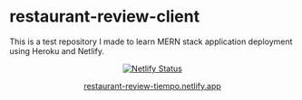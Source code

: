 # restaurant-review-client

This is a test repository I made to learn MERN stack application deployment using Heroku and Netlify.

<p align='center'>
  <a href='https://app.netlify.com/sites/restaurant-review-tiempo/deploys' target='_blank'>
    <img src='https://api.netlify.com/api/v1/badges/62b45f33-2ab7-41b0-9827-c7a191b626f4/deploy-status' alt='Netlify Status'/>
  <a>
</p>
<p align='center'>
  <a href="https://restaurant-review-tiempo.netlify.app/" target="_blank">restaurant-review-tiempo.netlify.app</a>
</p>
